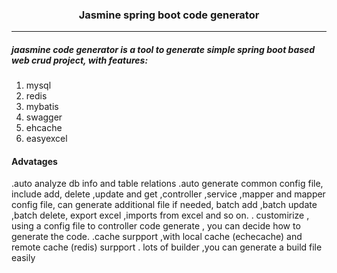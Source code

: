 ### <center> Jasmine spring boot code generator</center>
----
 ##### jaasmine code generator  is a tool to generate simple spring boot based web crud project, with features:
1. mysql
2. redis
3. mybatis
4. swagger
5. ehcache
6. easyexcel

#### Advatages
.auto analyze db info and table relations
.auto generate common config file, include add, delete ,update and get ,controller ,service ,mapper and mapper config file, can generate additional file if needed, batch add ,batch update ,batch delete, export excel ,imports from excel and so on.
. customirize , using a config file to controller code generate , you can decide how to generate the code.
.cache surpport ,with local cache (echecache) and remote cache (redis) surpport
. lots of builder ,you can generate a build file easily


